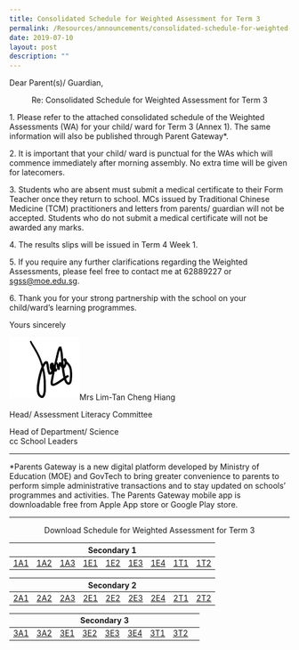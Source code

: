 ```yaml
---
title: Consolidated Schedule for Weighted Assessment for Term 3
permalink: /Resources/announcements/consolidated-schedule-for-weighted-assessment-for-term-3/
date: 2019-07-10
layout: post
description: ""
---
```

Dear Parent(s)/ Guardian,

<p style="text-align: center;">Re: Consolidated Schedule for Weighted Assessment for Term 3 </p>

1\. Please refer to the attached consolidated schedule of the Weighted Assessments (WA) for your child/ ward for Term 3 (Annex 1). The same information will also be published through Parent Gateway\*.

2\. It is important that your child/ ward is punctual for the WAs which will commence immediately after morning assembly. No extra time will be given for latecomers.

3\. Students who are absent must submit a medical certificate to their Form Teacher once they return to school. MCs issued by Traditional Chinese Medicine (TCM) practitioners and letters from parents/ guardian will not be accepted. Students who do not submit a medical certificate will not be awarded any marks.

4\. The results slips will be issued in Term 4 Week 1.

5\. If you require any further clarifications regarding the Weighted Assessments, please feel free to contact me at 62889227 or sgss@moe.edu.sg.

6\. Thank you for your strong partnership with the school on your child/ward’s learning programmes.

Yours sincerely

<img src="/images/signature.jpg" 
     style="width:25%; float: left" ><br><br><br><br><br>

Mrs Lim-Tan Cheng Hiang

Head/ Assessment Literacy Committee

Head of Department/ Science  
cc School Leaders

* * *

\*Parents Gateway is a new digital platform developed by Ministry of Education (MOE) and GovTech to bring greater convenience to parents to perform simple administrative transactions and to stay updated on schools’ programmes and activities. The Parents Gateway mobile app is downloadable free from Apple App store or Google Play store.

* * *
<p style="text-align: center;">Download Schedule for Weighted Assessment for Term 3 </p>

<table>
<thead>
  <tr>
    <th colspan="9" style="text-align: center;">Secondary 1</th>
  </tr>
</thead>
<tbody>
  <tr>
    <td><a href="/files/Weighted%20Assessment%20Term3%202019/1A1-WA-Term-3.pdf" target = "_blank" >1A1</a></td>
    <td><a href="/files/Weighted%20Assessment%20Term3%202019/1A1-WA-Term-3.pdf"  target = "_blank">1A2</a></td>
    <td><a href="/files/Weighted%20Assessment%20Term3%202019/1A1-WA-Term-3.pdf"  target = "_blank">1A3</a></td>
    <td><a href="/files/Weighted%20Assessment%20Term3%202019/1A1-WA-Term-3.pdf"  target = "_blank">1E1</a></td>
    <td><a href="/files/Weighted%20Assessment%20Term3%202019/1A1-WA-Term-3.pdf"  target = "_blank">1E2</a></td>
    <td><a href="/files/Weighted%20Assessment%20Term3%202019/1A1-WA-Term-3.pdf"  target = "_blank">1E3</a></td>
    <td><a href="/files/Weighted%20Assessment%20Term3%202019/1A1-WA-Term-3.pdf"  target = "_blank">1E4</a></td>
    <td><a href="/files/Weighted%20Assessment%20Term3%202019/1A1-WA-Term-3.pdf"  target = "_blank">1T1</a></td>
    <td><a href="/files/Weighted%20Assessment%20Term3%202019/1A1-WA-Term-3.pdf"  target = "_blank">1T2</a></td>
  </tr>
</tbody>
</table>

<table>
<thead>
  <tr>
    <th colspan="9" style="text-align: center;">Secondary 2</th>
  </tr>
</thead>
<tbody>
  <tr>
    <td><a href="/files/Weighted%20Assessment%20Term3%202019/1A1-WA-Term-3.pdf"  target = "_blank">2A1</a></td>
    <td><a href="/files/Weighted%20Assessment%20Term3%202019/1A1-WA-Term-3.pdf"  target = "_blank">2A2</a></td>
    <td><a href="/files/Weighted%20Assessment%20Term3%202019/1A1-WA-Term-3.pdf"  target = "_blank">2A3</a></td>
    <td><a href="/files/Weighted%20Assessment%20Term3%202019/1A1-WA-Term-3.pdf"  target = "_blank">2E1</a></td>
    <td><a href="/files/Weighted%20Assessment%20Term3%202019/1A1-WA-Term-3.pdf"  target = "_blank">2E2</a></td>
    <td><a href="/files/Weighted%20Assessment%20Term3%202019/1A1-WA-Term-3.pdf"  target = "_blank">2E3</a></td>
    <td><a href="/files/Weighted%20Assessment%20Term3%202019/1A1-WA-Term-3.pdf"  target = "_blank">2E4</a></td>
    <td><a href="/files/Weighted%20Assessment%20Term3%202019/1A1-WA-Term-3.pdf"  target = "_blank">2T1</a></td>
    <td><a href="/files/Weighted%20Assessment%20Term3%202019/1A1-WA-Term-3.pdf"  target = "_blank">2T2</a></td>
  </tr>
</tbody>
</table>

<table>
<thead>
  <tr>
    <th colspan="9" style="text-align: center;">Secondary 3</th>
  </tr>
</thead>
<tbody>
  <tr>
    <td><a href="/files/Weighted%20Assessment%20Term3%202019/1A1-WA-Term-3.pdf"  target = "_blank">3A1</a></td>
    <td><a href="/files/Weighted%20Assessment%20Term3%202019/1A1-WA-Term-3.pdf"  target = "_blank">3A2</a></td>
    <td><a href="/files/Weighted%20Assessment%20Term3%202019/1A1-WA-Term-3.pdf"  target = "_blank">3E1</a></td>
    <td><a href="/files/Weighted%20Assessment%20Term3%202019/1A1-WA-Term-3.pdf"  target = "_blank">3E2</a></td>
    <td><a href="/files/Weighted%20Assessment%20Term3%202019/1A1-WA-Term-3.pdf"  target = "_blank">3E3</a></td>
    <td><a href="/files/Weighted%20Assessment%20Term3%202019/1A1-WA-Term-3.pdf"  target = "_blank">3E4</a></td>
    <td><a href="/files/Weighted%20Assessment%20Term3%202019/1A1-WA-Term-3.pdf"  target = "_blank">3T1</a></td>
    <td><a href="/files/Weighted%20Assessment%20Term3%202019/1A1-WA-Term-3.pdf"  target = "_blank">3T2</a></td>
    <td></td>
  </tr>
</tbody>
</table>